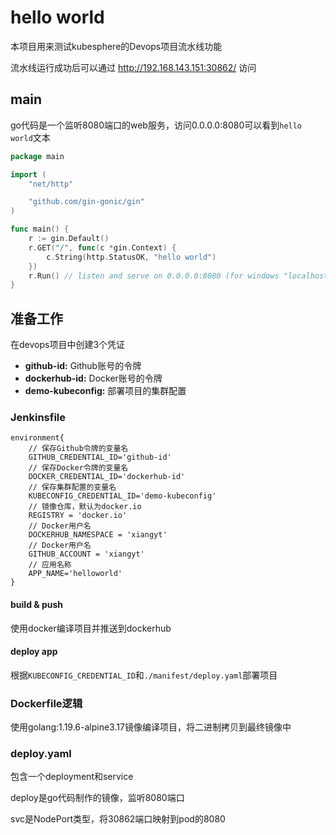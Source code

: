 # hello world

本项目用来测试kubesphere的Devops项目流水线功能

流水线运行成功后可以通过 http://192.168.143.151:30862/ 访问

## main

go代码是一个监听8080端口的web服务，访问0.0.0.0:8080可以看到`hello world`文本
```go
package main

import (
	"net/http"

	"github.com/gin-gonic/gin"
)

func main() {
	r := gin.Default()
	r.GET("/", func(c *gin.Context) {
		c.String(http.StatusOK, "hello world")
	})
	r.Run() // listen and serve on 0.0.0.0:8080 (for windows "localhost:8080")
}
```

## 准备工作

在devops项目中创建3个凭证
- **github-id:** Github账号的令牌
- **dockerhub-id:** Docker账号的令牌
- **demo-kubeconfig:** 部署项目的集群配置

### Jenkinsfile

```text
environment{
    // 保存Github令牌的变量名
    GITHUB_CREDENTIAL_ID='github-id'
    // 保存Docker令牌的变量名
    DOCKER_CREDENTIAL_ID='dockerhub-id'
    // 保存集群配置的变量名
    KUBECONFIG_CREDENTIAL_ID='demo-kubeconfig'
    // 镜像仓库，默认为docker.io
    REGISTRY = 'docker.io'
    // Docker用户名
    DOCKERHUB_NAMESPACE = 'xiangyt'
    // Docker用户名
    GITHUB_ACCOUNT = 'xiangyt'
    // 应用名称
    APP_NAME='helloworld'
}
```

#### build & push

使用docker编译项目并推送到dockerhub

#### deploy app

根据`KUBECONFIG_CREDENTIAL_ID`和`./manifest/deploy.yaml`部署项目

### Dockerfile逻辑

使用golang:1.19.6-alpine3.17镜像编译项目，将二进制拷贝到最终镜像中

### deploy.yaml

包含一个deployment和service

deploy是go代码制作的镜像，监听8080端口

svc是NodePort类型，将30862端口映射到pod的8080
